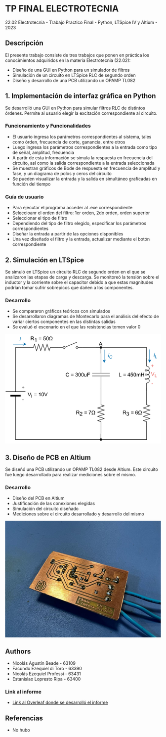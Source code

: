 # TP FINAL ELECTROTECNIA
22.02 Electrotecnia - Trabajo Practico Final - Python, LTSpice IV y Altium - 2023

## Descripción

El presente trabajo consiste de tres trabajos que ponen en práctica los conocimientos adquiridos en la materia Electrotecnia (22.02):

* Diseño de una GUI en Python para un simulador de filtros
* Simulación de un circuito en LTSpice RLC de segundo orden
* Diseño y desarrollo de una PCB utilizando un OPAMP TL082

## 1. Implementación de interfaz gráfica en Python

Se desarrolló una GUI en Python para simular filtros RLC de distintos órdenes. Permite al usuario elegir la excitación correspondiente al circuito.

### Funcionamiento y Funcionalidades

* El usuario ingresa los parámetros correspondientes al sistema, tales como órden, frecuencia de corte, ganancia, entre otros
* Luego ingresa los parámetros correspondientes a la entrada como tipo de señal, amplitud, frecuencia
* A partir de esta información se simula la respuesta en frecuencia del circuito, así como la salida correspondiente a la entrada seleccionada
* Se muestran gráficos de Bode de respuesta en frecuencia de amplitud y fase, y un diagrama de polos y ceros del circuito
* Se pueden visualizar la entrada y la salida en simultáneo graficadas en función del tiempo

### Guía de usuario

* Para ejecutar el programa acceder al .exe correspondiente
* Seleccioanr el orden del filtro: 1er orden, 2do orden, orden superior
* Seleccionar el tipo de filtro
* Dependiendo del tipo de filtro elegido, especificar los parámetros correspondientes
* Diseñar la entrada a partir de las opciones disponibles
* Una vez diseñado el filtro y la entrada, actualizar mediante el botón correspondiente


## 2. Simulación en LTSpice

Se simuló en LTSpice un circuito RLC de segundo orden en el que se analizaron las etapas de carga y descarga. Se monitoreó la tensión sobre el inductor y la corriente sobre el capacitor debido a que estas magnitudes podrían tomar sufrir sobrepicos que dañen a los componentes.

### Desarrollo

* Se compararon gráficos teóricos con simulados
* Se desarrollaron diagramas de Montecarlo para el análisis del efecto de variar ciertos componentes en las distintas salidas
* Se evaluó el escenario en el que las resistencias tomen valor 0

![PCB desarrollado](https://github.com/NicoBeade/tp_final_electrotecnia/blob/main/LTSpice_image.jpg?raw=true)

## 3. Diseño de PCB en Altium

Se diseñó una PCB utilizando un OPAMP TL082 desde Altium. Este circuito fue luego desarrollado para realizar mediciones sobre el mismo.

### Desarrollo

* Diseño del PCB en Altium
* Justificación de las conexiones elegidas
* Simulación del circuito diseñado
* Mediciones sobre el circuito desarrollado y desarrollo del mismo

![PCB desarrollado](https://github.com/NicoBeade/tp_final_electrotecnia/blob/main/PCB_image.jpeg?raw=true)

## Authors

* Nicolás Agustín Beade - 63109
* Facundo Ezequiel di Toro - 63390
* Nicolás Ezequiel Professi - 63431
* Estanislao Lopresto Ripa - 63400

### Link al informe

* [Link al Overleaf donde se desarrolló el informe](https://www.overleaf.com/project/64709fe400f98ba26137f169)

## Referencias

* No hubo
